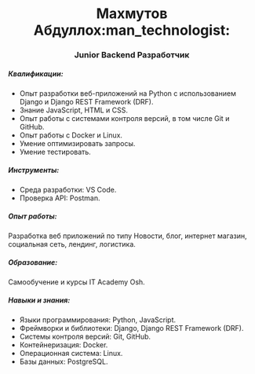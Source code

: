 <h1 align='center'>Махмутов Абдуллох:man_technologist:</h1>

<h3 align='center'>Junior Backend Разработчик</h3>

<h5>Квалификации:</h5>
<ul>
  <li>Опыт разработки веб-приложений на Python с использованием Django и Django REST Framework (DRF).</li>
  <li>Знание JavaScript, HTML и CSS.</li>
  <li>Опыт работы с системами контроля версий, в том числе Git и GitHub.</li>
  <li>Опыт работы с Docker и Linux.</li>
  <li>Умение оптимизировать запросы.</li>
  <li>Умение тестировать.</li>
</ul>

<h5>Инструменты:</h5>

<ul>
  <li>Среда разработки: VS Code.</li>
  <li>Проверка API: Postman.</li>

</ul>

<h5>Опыт работы:</h5>
Разработка веб приложений по типу Новости, блог, интернет магазин, социальная сеть, лендинг, логистика.

<h5>Образование:</h5>
Самообучение и курсы IT Academy Osh.

<h5>Навыки и знания:</h5>

<ul>
  <li>Языки программирования: Python, JavaScript.</li>
  <li>Фреймворки и библиотеки: Django, Django REST Framework (DRF).</li>
  <li>Системы контроля версий: Git, GitHub.</li>
  <li>Контейнеризация: Docker.</li>
  <li>Операционная система: Linux.</li>
  <li>Базы данных: PostgreSQL.</li>
</ul>
